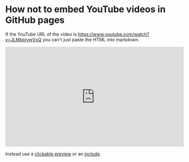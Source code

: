 # How not to embed YouTube videos in GitHub pages

If the YouTube URL of the video is https://www.youtube.com/watch?v=JLMbpiywVxQ you can't just paste the HTML into markdown.

<iframe width="560" height="315" src="https://www.youtube.com/embed/JLMbpiywVxQ" title="YouTube video player" frameborder="0" allow="accelerometer; autoplay; clipboard-write; encrypted-media; gyroscope; picture-in-picture" allowfullscreen></iframe>

Instead use a [clickable preview](demo-preview.md) or an [include](demo.md).